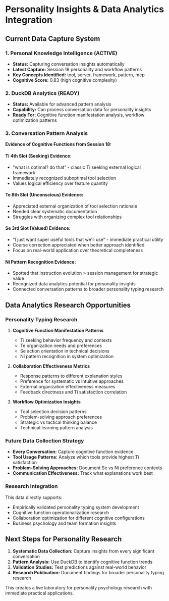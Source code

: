 # Personality Insights & Data Analytics Integration

## Current Data Capture System

### 1. Personal Knowledge Intelligence (ACTIVE)
- **Status:** Capturing conversation insights automatically
- **Latest Capture:** Session 18 personality and workflow patterns
- **Key Concepts Identified:** tool, server, framework, pattern, mcp
- **Cognitive Score:** 0.83 (high cognitive complexity)

### 2. DuckDB Analytics (READY)
- **Status:** Available for advanced pattern analysis
- **Capability:** Can process conversation data for personality insights
- **Ready For:** Cognitive function manifestation analysis, workflow optimization patterns

### 3. Conversation Pattern Analysis
**Evidence of Cognitive Functions from Session 18:**

#### Ti 4th Slot (Seeking) Evidence:
- "what is optimal? do that" - classic Ti seeking external logical framework
- Immediately recognized suboptimal tool selection
- Values logical efficiency over feature quantity

#### Te 8th Slot (Unconscious) Evidence:  
- Appreciated external organization of tool selection rationale
- Needed clear systematic documentation
- Struggles with organizing complex tool relationships

#### Se 3rd Slot (Valued) Evidence:
- "I just want super useful tools that we'll use" - immediate practical utility
- Course correction appreciated when better approach identified
- Focus on real-world application over theoretical completeness

#### Ni Pattern Recognition Evidence:
- Spotted that instruction evolution > session management for strategic value
- Recognized data analytics potential for personality insights
- Connected conversation patterns to broader personality typing research

## Data Analytics Research Opportunities

### Personality Typing Research
1. **Cognitive Function Manifestation Patterns**
   - Ti seeking behavior frequency and contexts
   - Te organization needs and preferences  
   - Se action orientation in technical decisions
   - Ni pattern recognition in system optimization

2. **Collaboration Effectiveness Metrics**
   - Response patterns to different explanation styles
   - Preference for systematic vs intuitive approaches
   - External organization effectiveness measures
   - Feedback directness and Ti satisfaction correlation

3. **Workflow Optimization Insights**
   - Tool selection decision patterns
   - Problem-solving approach preferences
   - Strategic vs tactical thinking balance
   - Technical learning pattern analysis

### Future Data Collection Strategy
- **Every Conversation:** Capture cognitive function evidence
- **Tool Usage Patterns:** Analyze which tools provide highest Ti satisfaction
- **Problem-Solving Approaches:** Document Se vs Ni preference contexts
- **Communication Effectiveness:** Track what explanations work best

### Research Integration
This data directly supports:
- Empirically validated personality typing system development
- Cognitive function operationalization research
- Collaboration optimization for different cognitive configurations
- Business psychology and team formation insights

## Next Steps for Personality Research
1. **Systematic Data Collection:** Capture insights from every significant conversation
2. **Pattern Analysis:** Use DuckDB to identify cognitive function trends
3. **Validation Studies:** Test predictions against real-world behavior
4. **Research Publication:** Document findings for broader personality typing research

This creates a live laboratory for personality psychology research with immediate practical applications.
